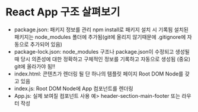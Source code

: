 # React App 구조 살펴보기
- package.json: 
  패키지 정보를 관리
  npm install로 패키지 설치 시 기록됨
  설치된 패키지는 node_modules 폴더에 추가됨(git에 올리지 않기때문에 .gitignore에 자동으로 추가되어 있음)
- package-lock.json:
  node_modules 구조나 package.json이 수정되고 생성될 때 당시 의존성에 대한 정확하고 구체적인 정보를 기록하고 자동으로 생성됨
  (중요) git에 올라가야 됨!!
- index.html:
  콘텐츠가 렌더링 될 단 하나의 템플릿 페이지
  Root DOM Node를 갖고 있음
- index.js:
  Root DOM Node에 App 컴포넌트를 렌더링
- App.js:
  실제 보여질 컴포넌트
  사용 예> header-section-main-footer 또는 라우터 작성